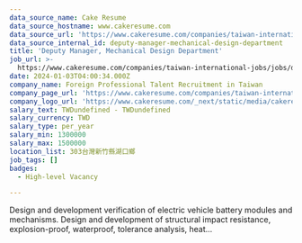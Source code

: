 ```yaml
---
data_source_name: Cake Resume
data_source_hostname: www.cakeresume.com
data_source_url: 'https://www.cakeresume.com/companies/taiwan-international-jobs/jobs'
data_source_internal_id: deputy-manager-mechanical-design-department
title: 'Deputy Manager, Mechanical Design Department'
job_url: >-
  https://www.cakeresume.com/companies/taiwan-international-jobs/jobs/deputy-manager-mechanical-design-department
date: 2024-01-03T04:00:34.000Z
company_name: Foreign Professional Talent Recruitment in Taiwan
company_page_url: 'https://www.cakeresume.com/companies/taiwan-international-jobs'
company_logo_url: 'https://www.cakeresume.com/_next/static/media/cakeresume.e1c03867.svg'
salary_text: TWDundefined - TWDundefined
salary_currency: TWD
salary_type: per_year
salary_min: 1300000
salary_max: 1500000
location_list: 303台灣新竹縣湖口鄉
job_tags: []
badges:
  - High-level Vacancy

---
```


Design and development verification of electric vehicle battery modules and mechanisms. Design and development of structural impact resistance, explosion-proof, waterproof, tolerance analysis, heat...